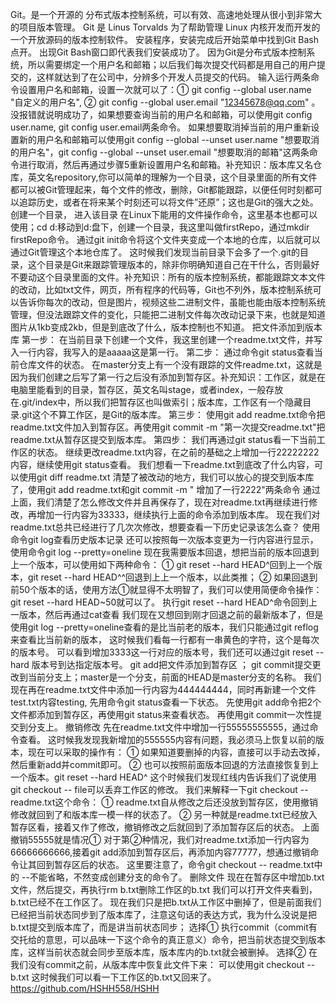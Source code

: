 Git。是一个开源的 分布式版本控制系统，可以有效、高速地处理从很小到非常大的项目版本管理。
Git 是 Linus Torvalds 为了帮助管理 Linux 内核开发而开发的一个开放源码的版本控制软件。
安装程序，安装完成后开始菜单中找到Git Bash点开。
出现Git Bash窗口即代表我们安装成功了。
因为Git是分布式版本控制系统，所以需要绑定一个用户名和邮箱；以后我们每次提交代码都是用自己的用户提交的，这样就达到了在公司中，分辨多个开发人员提交的代码。
输入运行两条命令设置用户名和邮箱，设置一次就可以了：① git config --global user.name "自定义的用户名", ② git config --global user.email "12345678@qq.com" 。
没报错就说明成功了，如果想要查询当前的用户名和邮箱，可以使用git config user.name, git config user.email两条命令。
如果想要取消掉当前的用户重新设置新的用户名和邮箱可以使用git config --global --unset user.name "想要取消的用户名"，git config --global --unset user.email "想要取消的邮箱"这两条命令进行取消，然后再通过步骤5重新设置用户名和邮箱。补充知识：版本库又名仓库，英文名repository,你可以简单的理解为一个目录，这个目录里面的所有文件都可以被Git管理起来，每个文件的修改，删除，Git都能跟踪，以便任何时刻都可以追踪历史，或者在将来某个时刻还可以将文件”还原”；这也是Git的强大之处。
创建一个目录， 进入该目录
在Linux下能用的文件操作命令，这里基本也都可以使用；cd d:移动到d:盘下，创建一个目录，我这里叫做firstRepo，通过mkdir firstRepo命令。
通过git init命令将这个文件夹变成一个本地的仓库，以后就可以通过Git管理这个本地仓库了。
这时候我们发现当前目录下会多了一个.git的目录，这个目录是Git来跟踪管理版本的，除非你明确知道自己在干什么，否则最好不要动这个目录里面的文件。补充知识：所有的版本控制系统，都能跟踪文本文件的改动，比如txt文件，网页，所有程序的代码等，Git也不列外，版本控制系统可以告诉你每次的改动，但是图片，视频这些二进制文件，虽能也能由版本控制系统管理，但没法跟踪文件的变化，只能把二进制文件每次改动记录下来，也就是知道图片从1kb变成2kb，但是到底改了什么，版本控制也不知道。
把文件添加到版本库
第一步： 在当前目录下创建一个文件，我这里创建一个readme.txt文件，并写入一行内容，我写入的是aaaaa这是第一行。
第二步： 通过命令git status查看当前仓库文件的状态。
在master分支上有一个没有跟踪的文件readme.txt，这就是因为我们创建之后写了第一行之后没有添加到暂存区。补充知识：工作区，就是在电脑里能看到的目录，暂存区，英文名叫stage，或者index，一般存放在.git/index中，所以我们把暂存区也叫做索引；版本库，工作区有一个隐藏目录.git这个不算工作区，是Git的版本库。
第三步： 使用git add readme.txt命令把readme.txt文件加入到暂存区。再使用git commit -m "第一次提交readme.txt"把readme.txt从暂存区提交到版本库。
第四步： 我们再通过git status看一下当前工作区的状态。
继续更改readme.txt内容，在之前的基础之上增加一行22222222内容，继续使用git status查看。
我们想看一下readme.txt到底改了什么内容，可以使用git diff readme.txt
清楚了被改动的地方，我们可以放心的提交到版本库了，使用git add readme.txt和git commit -m " 增加了一行2222"两条命令
通过上面，我们清楚了怎么修改文件并且再保存了，现在对readme.txt再继续进行修改，再增加一行内容为33333，继续执行上面的命令添加到版本库。
现在我们对readme.txt总共已经进行了几次次修改，想要查看一下历史记录该怎么查？
使用命令git log查看历史版本记录
还可以按照每一次版本变更为一行内容进行显示，使用命令git log --pretty=oneline
现在我需要版本回退，想把当前的版本回退到上一个版本，可以使用如下两种命令：
① git reset --hard HEAD^回到上一个版本，git reset --hard HEAD^^回退到上上一个版本，以此类推；
② 如果回退到前50个版本的话，使用方法①就显得不太明智了，我们可以使用简便命令操作：git reset --hard HEAD~50就可以了。
执行git reset --hard HEAD^命令回到上一版本，然后再通过cat查看
我们现在又想回到刚才回退之前的最新版本了，但是使用git log --pretty=oneline查看的是比当前老的版本，我们只能通过git reflog来查看比当前新的版本， 这时候我们看每一行都有一串黄色的字符，这个是每次的版本号。
可以看到增加3333这一行对应的版本号，我们还可以通过git reset --hard 版本号到达指定版本号。
git add把文件添加到暂存区 ； git commit提交更改到当前分支上；master是一个分支，前面的HEAD是master分支的名称。
我们现在再在readme.txt文件中添加一行内容为444444444，同时再新建一个文件test.txt内容testing, 先用命令git status查看一下状态。
先使用git add命令把2个文件都添加到暂存区，再使用git status来查看状态。
再使用git commit一次性提交到分支上。
撤销修改
先在readme.txt文件中增加一行55555555555，通过命令查看。
这时候我发现我新增加的555555内容有问题，我必须马上恢复以前的版本，现在可以采取的操作有：
① 如果知道要删掉的内容，直接可以手动去改掉，然后重新add并commit即可。
② 也可以按照前面版本回退的方法直接恢复到上一个版本。git reset --hard HEAD^
这个时候我们发现红线内告诉我们了说使用git checkout -- file可以丢弃工作区的修改。
我们来解释一下git checkout -- readme.txt这个命令：
① readme.txt自从修改之后还没放到暂存区，使用撤销修改就回到了和版本库一模一样的状态了。
② 另一种就是readme.txt已经放入暂存区看，接着又作了修改，撤销修改之后就回到了添加暂存区后的状态。
上面撤销55555就是情况①
对于第②种情况，我们对readme.txt添加一行内容为66666666666,接着git add添加到暂存区后，再添加内容77777，想通过撤销命令让其回到暂存区后的状态。
这里要注意了，命令git checkout -- readme.txt中的 --不能省略，不然变成创建分支的命令了。
删除文件
现在在暂存区中增加b.txt文件，然后提交，再执行rm b.txt删除工作区的b.txt
我们可以打开文件夹看到，b.txt已经不在工作区了。
现在我们只是把b.txt从工作区中删掉了，但是前面我们已经把当前状态同步到了版本库了，注意这句话的表达方式，我为什么没说是把b.txt提交到版本库了，而是讲当前状态同步；
选择① 执行commit（commit有交托给的意思，可以品味一下这个命令的真正意义）命令，把当前状态提交到版本库，这样当前状态就会同步至版本库，版本库内的b.txt就会被删掉。
选择② 在我们没有commit之前，从版本库中恢复此文件下来：
可以使用git checkout -- b.txt
这时候我们可以看一下工作区的b.txt又回来了。
https://github.com/HSHH558/HSHH